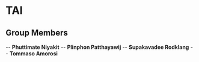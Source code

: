 # TAI

## Group Members
-- **Phuttimate Niyakit**
-- **Plinphon Patthayawij**
-- **Supakavadee Rodklang**
-- **Tommaso Amorosi**

